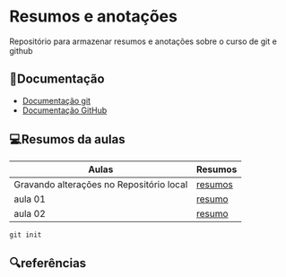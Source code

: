 # Resumos e anotações

Repositório para armazenar resumos e anotações sobre o curso de git e github

## 📃Documentação
- [Documentação git](https://git-scm.com/doc)
- [Documentação GitHub](https://docs.github.com )

## 💻Resumos da aulas

| Aulas | Resumos |
|------|-----------|
|     Gravando alterações no Repositório local|[resumos]()|
|aula 01| [resumo]()|
|aula 02| [resumo]()|


```
git init
```
## 🔍referências

